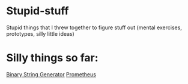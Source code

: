 Stupid-stuff
============

Stupid things that I threw together to figure stuff out (mental exercises, prototypes, silly little ideas)


Silly things so far:
====================

[Binary String Generator](binary-string-generator)
[Prometheus](prometheus)
